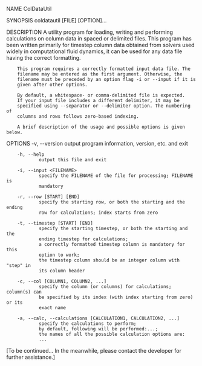 NAME
        ColDataUtil

SYNOPSIS
        coldatautil [FILE] [OPTION]...

DESCRIPTION
        A utility program for loading, writing and performing calculations
        on column data in spaced or delimited files. This program has been
        written primarily for timestep column data obtained from solvers used
        widely in computational fluid dynamics, it can be used for any data
        file having the correct formatting.

        This program requires a correctly formatted input data file. The
        filename may be entered as the first argument. Otherwise, the
        filename must be preceded by an option flag -i or --input if it is
        given after other options.

        By default, a whitespace- or comma-delimited file is expected.
        If your input file includes a different delimiter, it may be
        specified using --separator or --delimiter option. The numbering of
        columns and rows follows zero-based indexing.

        A brief description of the usage and possible options is given below.

OPTIONS
        -v, --version
                output program information, version, etc. and exit

        -h, --help
                output this file and exit

        -i, --input <FILENAME>
                specify the FILENAME of the file for processing; FILENAME is
                mandatory

        -r, --row [START] [END]
                specify the starting row, or both the starting and the ending
                row for calculations; index starts from zero

        -t, --timestep [START] [END]
                specify the starting timestep, or both the starting and the
                ending timestep for calculations;
                a correctly formatted timestep column is mandatory for this
                option to work;
                the timestep column should be an integer column with "step" in
                its column header

        -c, --col [COLUMN1, COLUMN2, ...]
                specify the column (or columns) for calculations; column(s) can
                be specified by its index (with index starting from zero) or its
                exact name

        -a, --calc, --calculations [CALCULATION1, CALCULATION2, ...]
                specify the calculations to perform;
                by default, following will be performed:...;
                the names of all the possible calculation options are:
                ...


[To be continued... In the meanwhile, please contact the developer for further
assistance.]
